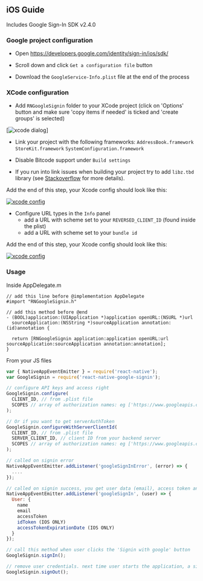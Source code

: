 ## iOS Guide

Includes Google Sign-In SDK v2.4.0

### Google project configuration

- Open https://developers.google.com/identity/sign-in/ios/sdk/

- Scroll down and click ```Get a configuration file``` button

- Download the ```GoogleService-Info.plist``` file at the end of the process

### XCode configuration

- Add ```RNGoogleSignin``` folder to your XCode project (click on 'Options' button and make sure 'copy items if needed' is ticked and 'create groups' is selected)

[![xcode dialog](https://github.com/apptailor/react-native-google-signin/raw/master/img/lib-dialog.png)]

- Link your project with the following frameworks: ```AddressBook.framework``` ```StoreKit.framework``` ```SystemConfiguration.framework```

- Disable Bitcode support under ```Build settings```

- If you run into link issues when building your project try to add ```libz.tbd``` library (see [Stackoverflow](http://stackoverflow.com/a/18296731) for more details).


Add the end of this step, your Xcode config should look like this:

[![xcode config](https://github.com/apptailor/react-native-google-signin/raw/master/img/lib-config.png)](#config)

- Configure URL types in the ```Info``` panel
  - add a URL with scheme set to your ```REVERSED_CLIENT_ID``` (found inside the plist)
  - add a URL with scheme set to your ```bundle id```

Add the end of this step, your Xcode config should look like this:

[![xcode config](https://github.com/apptailor/react-native-google-signin/raw/master/img/url-config.png)](#config)

### Usage

Inside AppDelegate.m
```objc
// add this line before @implementation AppDelegate
#import "RNGoogleSignin.h"

// add this method before @end
- (BOOL)application:(UIApplication *)application openURL:(NSURL *)url
  sourceApplication:(NSString *)sourceApplication annotation:(id)annotation {

  return [RNGoogleSignin application:application openURL:url sourceApplication:sourceApplication annotation:annotation];
}

````

From your JS files
```js
var { NativeAppEventEmitter } = require('react-native');
var GoogleSignin = require('react-native-google-signin');

// configure API keys and access right
GoogleSignin.configure(
  CLIENT_ID, // from .plist file
  SCOPES // array of authorization names: eg ['https://www.googleapis.com/auth/calendar'] for requesting access to user calendar
);

// Or if you want to get serverAuthToken
GoogleSignin.configureWithServerClientId(
  CLIENT_ID, // from .plist file
  SERVER_CLIENT_ID, // client ID from your backend server
  SCOPES // array of authorization names: eg ['https://www.googleapis.com/auth/calendar'] for requesting access to user calendar
);

// called on signin error
NativeAppEventEmitter.addListener('googleSignInError', (error) => {
  ....
});

// called on signin success, you get user data (email), access token and idToken
NativeAppEventEmitter.addListener('googleSignIn', (user) => {
  User: {
    name
    email
    accessToken
    idToken (IOS ONLY)
    accessTokenExpirationDate (IOS ONLY)
  }
});

// call this method when user clicks the 'Signin with google' button
GoogleSignin.signIn();

// remove user credentials. next time user starts the application, a signin promp will be displayed
GoogleSignin.signOut();
```
